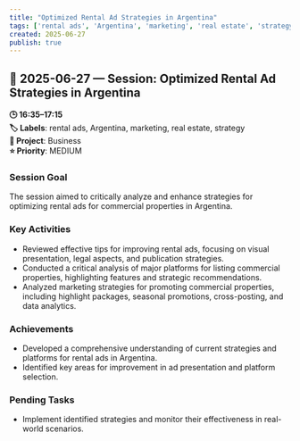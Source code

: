 ```yaml
---
title: "Optimized Rental Ad Strategies in Argentina"
tags: ['rental ads', 'Argentina', 'marketing', 'real estate', 'strategy']
created: 2025-06-27
publish: true
---
```


## 📅 2025-06-27 — Session: Optimized Rental Ad Strategies in Argentina

**🕒 16:35–17:15**  
**🏷️ Labels**: rental ads, Argentina, marketing, real estate, strategy  
**📂 Project**: Business  
**⭐ Priority**: MEDIUM  


### Session Goal
The session aimed to critically analyze and enhance strategies for optimizing rental ads for commercial properties in Argentina.

### Key Activities
- Reviewed effective tips for improving rental ads, focusing on visual presentation, legal aspects, and publication strategies.
- Conducted a critical analysis of major platforms for listing commercial properties, highlighting features and strategic recommendations.
- Analyzed marketing strategies for promoting commercial properties, including highlight packages, seasonal promotions, cross-posting, and data analytics.

### Achievements
- Developed a comprehensive understanding of current strategies and platforms for rental ads in Argentina.
- Identified key areas for improvement in ad presentation and platform selection.

### Pending Tasks
- Implement identified strategies and monitor their effectiveness in real-world scenarios.
